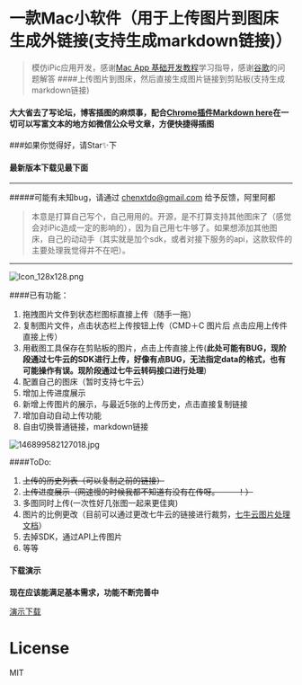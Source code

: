 
# 一款Mac小软件（用于上传图片到图床生成外链接(支持生成markdown链接)）
> 模仿iPic应用开发，感谢[Mac App 基础开发教程](http://www.macdev.io/)学习指导，感谢[谷歌](https://www.google.com/)的问题解答 
####上传图片到图床，然后直接生成图片链接到剪贴板(支持生成markdown链接)
#### 大大省去了写论坛，博客插图的麻烦事，配合[Chrome插件Markdown here](http://markdown-here.com/)在一切可以写富文本的地方如微信公众号文章，方便快捷得插图



###如果你觉得好，请Star✨下

#### 最新版本下载见最下面

___



#####可能有未知bug，请通过 chenxtdo@gmail.com 给予反馈，阿里阿都
> 本意是打算自己写个，自己用用的。开源，是不打算支持其他图床了（感觉会对iPic造成一定的影响的），因为自己用七牛够了。如果想添加其他图床，自己的动动手（其实就是加个sdk，或者对接下服务的api，这款软件的主要处理我觉得并不在吧）。
___

![Icon_128x128.png](http://7xqmjb.com1.z0.glb.clouddn.com/54979Icon_128x128.png)

####已有功能：
1. 拖拽图片文件到状态栏图标直接上传（随手一拖）
2. 复制图片文件，点击状态栏上传按钮上传（CMD＋C 图片后 点击应用上传件直接上传）
3. 用截图工具保存在剪贴板的图片，点击上传直接上传(**此处可能有BUG，现阶段通过七牛云的SDK进行上传，好像有点BUG，无法指定data的格式，也有可能操作有误。现阶段通过七牛云转码接口进行处理**)
4. 配置自己的图床（暂时支持七牛云）
5. 增加上传进度展示
6. 新增上传图片的展示，与最近5张的上传历史，点击直接复制链接
7. 增加自动自动上传功能
8. 自由切换普通链接，markdown链接

![146899582127018.jpg](http://7xqmjb.com1.z0.glb.clouddn.com/146899582127018.jpg?imageView2/0/format/jpg)



####ToDo:

1. ~~上传的历史列表（可以复制之前的链接）~~
2. ~~上传进度展示（网速慢的时候我都不知道有没有在传呀。－ －！）~~
3. 多图同时上传(一次性好几张图一起来更佳爽)
5. 图片的比例更改（目前可以通过更改七牛云的链接进行裁剪，[七牛云图片处理文档](http://developer.qiniu.com/code/v6/api/kodo-api/image/imageview2.html)） 
6. 去掉SDK，通过API上传图片
4. 等等




#### 下载演示

**现在应该能满足基本需求，功能不断完善中**

[演示下载](http://lzqup.com)

# License
MIT

